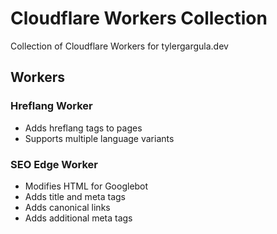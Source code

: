 # Cloudflare Workers Collection

Collection of Cloudflare Workers for tylergargula.dev

## Workers

### Hreflang Worker

- Adds hreflang tags to pages
- Supports multiple language variants

### SEO Edge Worker

- Modifies HTML for Googlebot
- Adds title and meta tags
- Adds canonical links
- Adds additional meta tags
